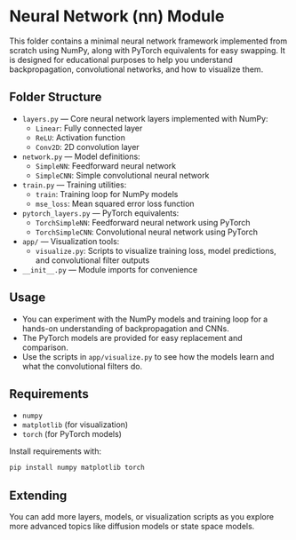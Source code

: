 # Neural Network (nn) Module

This folder contains a minimal neural network framework implemented from scratch using NumPy, along with PyTorch equivalents for easy swapping. It is designed for educational purposes to help you understand backpropagation, convolutional networks, and how to visualize them.

## Folder Structure

- `layers.py` — Core neural network layers implemented with NumPy:
  - `Linear`: Fully connected layer
  - `ReLU`: Activation function
  - `Conv2D`: 2D convolution layer
- `network.py` — Model definitions:
  - `SimpleNN`: Feedforward neural network
  - `SimpleCNN`: Simple convolutional neural network
- `train.py` — Training utilities:
  - `train`: Training loop for NumPy models
  - `mse_loss`: Mean squared error loss function
- `pytorch_layers.py` — PyTorch equivalents:
  - `TorchSimpleNN`: Feedforward neural network using PyTorch
  - `TorchSimpleCNN`: Convolutional neural network using PyTorch
- `app/` — Visualization tools:
  - `visualize.py`: Scripts to visualize training loss, model predictions, and convolutional filter outputs
- `__init__.py` — Module imports for convenience

## Usage

- You can experiment with the NumPy models and training loop for a hands-on understanding of backpropagation and CNNs.
- The PyTorch models are provided for easy replacement and comparison.
- Use the scripts in `app/visualize.py` to see how the models learn and what the convolutional filters do.

## Requirements

- `numpy`
- `matplotlib` (for visualization)
- `torch` (for PyTorch models)

Install requirements with:

```bash
pip install numpy matplotlib torch
```

## Extending

You can add more layers, models, or visualization scripts as you explore more advanced topics like diffusion models or state space models.
